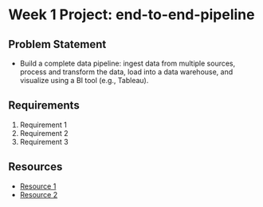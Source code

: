 # Week 1 Project: end-to-end-pipeline

## Problem Statement
- Build a complete data pipeline: ingest data from multiple sources, process and transform the data, load into a data warehouse, and visualize using a BI tool (e.g., Tableau).

## Requirements
1. Requirement 1
2. Requirement 2
3. Requirement 3

## Resources
- [Resource 1](https://example.com)
- [Resource 2](https://example.com)
